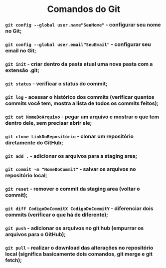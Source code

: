 <h1 align='center'>Comandos do Git</h1>

### `git config --global user.name"SeuNome"` - configurar seu nome no Git;

### `git config --global user.email"SeuEmail"` - configurar seu email no Git;

### `git init` - criar dentro da pasta atual uma nova pasta com a extensão .git;

### `git status` - verificar o status do commit;

### `git log` - acessar o histórico dos commits (verificar quantos commits você tem, mostra a lista de todos os commits feitos);

### `git cat NomeDoArquivo` - pegar um arquivo e mostrar o que tem dentro dele, sem precisar abrir ele;

### `git clone LinkDoRepositório` - clonar um repositório diretamente do GitHub;

### `git add .` - adicionar os arquivos para a staging area;

### `git commit -m "NomeDoCommit"` - salvar os arquivos no repositório local;

### `git reset` - remover o commit da staging area (voltar o commit);

### `git diff CodigoDoCommitX CodigoDoCommitY` - diferenciar dois commits (verificar o que há de diferente);

### `git push` - adicionar os arquivos no git hub (empurrar os arquivos para o GitHub);

### `git pull` - realizar o download das alterações no repositório local (significa basicamente dois comandos, git merge e git fetch);
